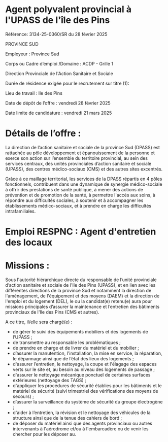 # Agent polyvalent provincial à l'UPASS de l'île des Pins

Référence: 3134-25-0360/SR du 28 février 2025

PROVINCE SUD

Employeur : Province Sud

Corps ou Cadre d’emploi /Domaine : ACDP - Grille 1

Direction Provinciale de l'Action Sanitaire et Sociale

Durée de résidence exigée pour le recrutement sur titre (1):

Lieu de travail : Ile des Pins

Date de dépôt de l’offre : vendredi 28 février 2025

Date limite de candidature : vendredi 21 mars 2025

# Détails de l’offre :

La direction de l’action sanitaire et sociale de la province Sud (DPASS) est rattachée au pôle développement et épanouissement de la personne et exerce son action sur l’ensemble du territoire provincial, au sein des services centraux, des unités provinciales d’action sanitaire et sociale (UPASS), des centres médico-sociaux (CMS) et des autres sites excentrés.

Grâce à ce maillage territorial, les services de la DPASS répartis en 4 pôles fonctionnels, contribuent dans une dynamique de synergie médico-sociale à offrir des prestations de santé publique, à mener des actions de prévention et de promotion de la santé, à permettre l'accès aux soins, à répondre aux difficultés sociales, à soutenir et à accompagner les établissements médico-sociaux, et à prendre en charge les difficultés intrafamiliales.

# Emploi RESPNC : Agent d'entretien des locaux

# Missions :

Sous l'autorité hiérarchique directe du responsable de l’unité provinciale d’action sanitaire et sociale de l'Ile des Pins (UPASS), et en lien avec les différentes directions de la province Sud et notamment la direction de l'aménagement, de l'équipement et des moyens (DAEM) et la direction de l'emploi et du logement (DEL), le ou la candidat(e) retenu(e) aura pour missions principales d’assurer la maintenance et l’entretien des bâtiments provinciaux de l'Ile des Pins (CMS et autres).

A ce titre, il/elle sera chargé(e) :

- de gérer le suivi des équipements mobiliers et des logements de l’UPASS ;
- de transmettre au responsable les problématiques ;
- de prendre en charge et de livrer du matériel et du mobilier ;
- d’assurer la manutention, l'installation, la mise en service, la réparation, le dépannage ainsi que de l’état des lieux des logements ;
- d'assurer l’entretien, le nettoyage, la coupe et l'élagage des espaces verts sur le site et, au besoin au niveau des logements de passage ;
- d'assurer le nettoyage mécanique ponctuel de certaines surfaces extérieures (nettoyage des TAGS) ;
- d'appliquer les procédures de sécurité établies pour les bâtiments et le matériel de sécurité (suivi trimestriel des vérifications des moyens de secours) ;
- d’assurer la surveillance du système de sécurité du groupe électrogène ;
- d'aider à l’entretien, la révision et le nettoyage des véhicules de la structure ainsi que de la tenue des cahiers de bord ;
- de déposer du matériel ainsi que des agents provinciaux ou autres intervenants à l'aérodrome et/ou à l'embarcadère ou de venir les chercher pour les déposer au.